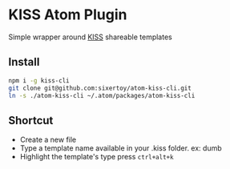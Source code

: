 # KISS Atom Plugin

Simple wrapper around [KISS](https://github.com/sixertoy/kiss-cli) shareable templates

## Install

```bash
npm i -g kiss-cli
git clone git@github.com:sixertoy/atom-kiss-cli.git
ln -s ./atom-kiss-cli ~/.atom/packages/atom-kiss-cli
```

## Shortcut

- Create a new file
- Type a template name available in your .kiss folder. ex: dumb
- Highlight the template's type press `ctrl+alt+k`
